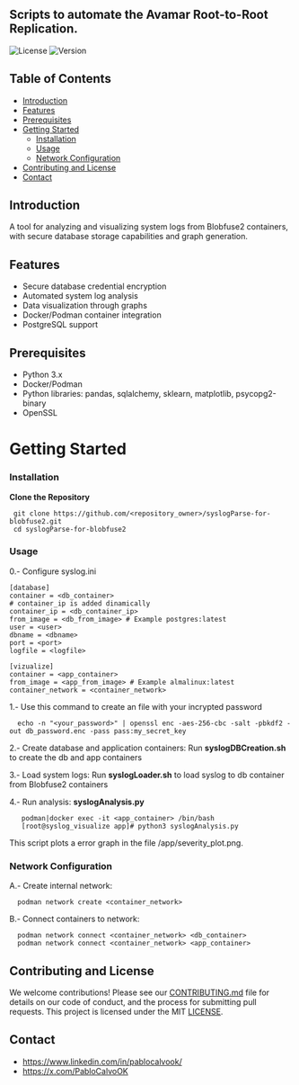 ## Scripts to automate the Avamar Root-to-Root Replication.

![License](https://img.shields.io/badge/license-MIT-green)
![Version](https://img.shields.io/badge/version-1.0.0-blue)

## Table of Contents

- [Introduction](#introduction)
- [Features](#features)
- [Prerequisites](#prerequisites)
- [Getting Started](#getting-started)
  - [Installation](#installation)
  - [Usage](#usage)
  - [Network Configuration](#network-configuration)
- [Contributing and License](#contributing-and-license)
- [Contact](#contact)

## Introduction

A tool for analyzing and visualizing system logs from Blobfuse2 containers, with secure database storage capabilities and graph generation.

## Features

- Secure database credential encryption 
- Automated system log analysis 
- Data visualization through graphs
- Docker/Podman container integration
- PostgreSQL support

## Prerequisites
- Python 3.x
- Docker/Podman
- Python libraries: pandas, sqlalchemy, sklearn, matplotlib, psycopg2-binary
- OpenSSL


# Getting Started

### Installation

**Clone the Repository**

  ```
   git clone https://github.com/<repository_owner>/syslogParse-for-blobfuse2.git
   cd syslogParse-for-blobfuse2
  ```

### Usage

0.- Configure syslog.ini

```
[database]
container = <db_container>
# container_ip is added dinamically
container_ip = <db_container_ip>
from_image = <db_from_image> # Example postgres:latest
user = <user>
dbname = <dbname>
port = <port>
logfile = <logfile>

[vizualize]
container = <app_container>
from_image = <app_from_image> # Example almalinux:latest
container_network = <container_network>
```

1.- Use this command to create an file with your incrypted password

```
  echo -n "<your_password>" | openssl enc -aes-256-cbc -salt -pbkdf2 -out db_password.enc -pass pass:my_secret_key
```
    
2.- Create database and application containers: Run **syslogDBCreation.sh** to create the db and app containers

3.- Load system logs: Run **syslogLoader.sh** to load syslog to db container from Blobfuse2 containers

4.- Run analysis: **syslogAnalysis.py**
```   
   podman|docker exec -it <app_container> /bin/bash
   [root@syslog_visualize app]# python3 syslogAnalysis.py
```

This script plots a error graph in the file /app/severity_plot.png.

### Network Configuration

A.- Create internal network:

```
  podman network create <container_network>
``` 

B.- Connect containers to network:

```
  podman network connect <container_network> <db_container>
  podman network connect <container_network> <app_container>
```

## Contributing and License

We welcome contributions! Please see our [CONTRIBUTING.md](CONTRIBUTING.md) file for details on our code of conduct, and the process for submitting pull requests. This project is licensed under the MIT [LICENSE](LICENSE).

## Contact 

- https://www.linkedin.com/in/pablocalvook/
- https://x.com/PabloCalvoOK
